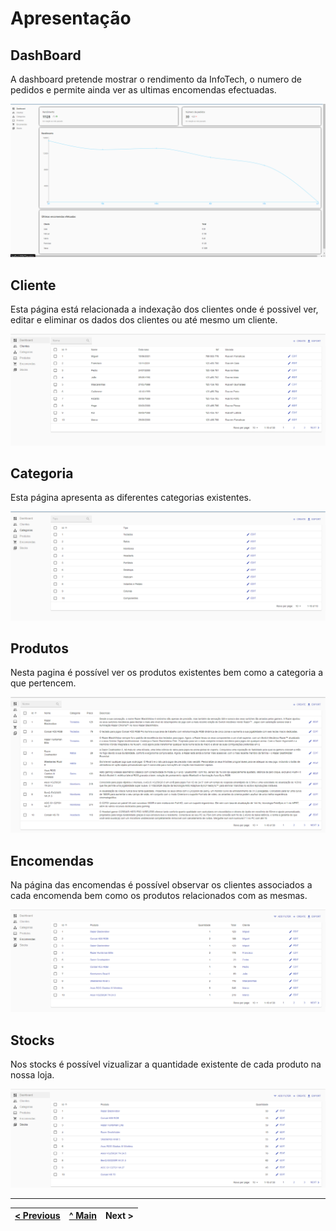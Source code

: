 # Apresentação

## DashBoard

A dashboard pretende mostrar o rendimento da InfoTech, o numero de pedidos e permite ainda ver as ultimas encomendas efectuadas.



![An alternative description](images/dashboardnov.png) 


## Cliente

Esta página está relacionada a indexação dos clientes onde é possivel ver, editar e eliminar os dados dos clientes ou até mesmo um cliente. 


![An alternative description](images/cliente.png)


## Categoria

Esta página apresenta as diferentes categorias existentes.

![An alternative description](images/categoria.png)

## Produtos

Nesta pagina é possível ver os produtos existentes bem como a categoria a que pertencem.

![An alternative description](images/produtos.png)


## Encomendas

Na página das encomendas é possível observar os clientes associados a cada encomenda bem como os produtos relacionados com as mesmas.

![An alternative description](images/encomendas.png)


## Stocks

Nos stocks é possível vizualizar a quantidade existente de cada produto na nossa loja.

![An alternative description](images/stocks.png)









---  
[< Previous](c3.md) | [^ Main](https://github.com/Francisco970-hub/M2-PW) | Next >
:--- | :---: | ---: 
